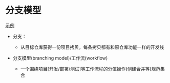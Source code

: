 # 分支模型

[示例](http://mooc.study.163.com/learn/NEU-1000054002?tid=1000102002#/learn/content?type=detail&id=1000309188)

- 分支：
    - 从目标仓库获得一份项目拷贝，每条拷贝都有和原仓库功能一样的开发线

- 分支模型(branching model)/工作流(workflow)
    - 一个围绕项目[开发/部署/测试]等工作流程的分值操作(创建合并等)规范集合


